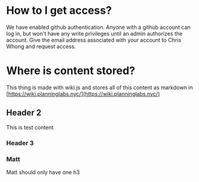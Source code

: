 <!-- TITLE: NYC Planning Labs Wiki -->
<!-- SUBTITLE: This will be our wiki for community content -->


# How to I get access?
We have enabled github authentication.  Anyone with a github account can log in, but won't have any write privileges until an admin authorizes the account.  Give the email address associated with your account to Chris Whong and request access.
# Where is content stored?
This thing is made with wiki.js and stores all of this content as markdown in [https://wiki.planninglabs.nyc/](https://wiki.planninglabs.nyc/)



## Header 2

This is test content

### Header 3

### Matt

Matt should only have one h3